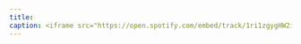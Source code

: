 ```yaml
---
title: 
caption: <iframe src="https://open.spotify.com/embed/track/1ri1zgygHW2il30cYya7iZ" width="100%" height="80" frameBorder="0" allowtransparency="true" allow="encrypted-media"></iframe>
---
```

